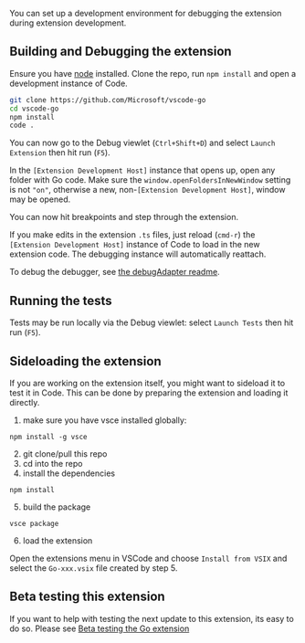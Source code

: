 You can set up a development environment for debugging the extension during extension development.

## Building and Debugging the extension

Ensure you have [node](https://nodejs.org/en/) installed.
Clone the repo, run `npm install` and open a development instance of Code.

```bash
git clone https://github.com/Microsoft/vscode-go
cd vscode-go
npm install
code .
```

You can now go to the Debug viewlet (`Ctrl+Shift+D`) and select `Launch Extension` then hit run (`F5`).

In the `[Extension Development Host]` instance that opens up, open any folder with Go code. Make sure the `window.openFoldersInNewWindow` setting is not `"on"`, otherwise a new, non-`[Extension Development Host]`, window may be opened.

You can now hit breakpoints and step through the extension.

If you make edits in the extension `.ts` files, just reload (`cmd-r`) the `[Extension Development Host]` instance of Code to load in the new extension code.  The debugging instance will automatically reattach.

To debug the debugger, see [the debugAdapter readme](/Microsoft/vscode-go/tree/master/src/debugAdapter).

## Running the tests
Tests may be run locally via the Debug viewlet: select `Launch Tests` then hit run (`F5`).

## Sideloading the extension
If you are working on the extension itself, you might want to sideload it to test it in Code. This can be done by preparing the extension and loading it directly.

1. make sure you have vsce installed globally: 

`npm install -g vsce`

2. git clone/pull this repo
3. cd into the repo
4. install the dependencies

`npm install`

5. build the package

`vsce package`

6. load the extension

Open the extensions menu in VSCode and choose `Install from VSIX` and select the `Go-xxx.vsix` file created by step 5.

## Beta testing this extension

If you want to help with testing the next update to this extension, its easy to do so. Please see [Beta testing the Go extension](https://github.com/Microsoft/vscode-go/wiki/Use-the-beta-version-of-the-latest-Go-extension)